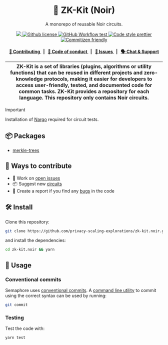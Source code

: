 <p align="center">
    <h1 align="center">
        🧰 ZK-Kit (Noir)
    </h1>
    <p align="center">A monorepo of reusable Noir circuits.</p>
</p>

<p align="center">
    <a href="https://github.com/privacy-scaling-explorations" target="_blank">
        <img src="https://img.shields.io/badge/project-PSE-blue.svg?style=flat-square">
    </a>
    <a href="https://github.com/privacy-scaling-explorations/zk-kit.noir/blob/main/LICENSE">
        <img alt="Github license" src="https://img.shields.io/github/license/privacy-scaling-explorations/zk-kit.noir.svg?style=flat-square">
    </a>
    <a href="https://github.com/privacy-scaling-explorations/zk-kit.noir/actions?query=workflow%3Aproduction">
        <img alt="GitHub Workflow test" src="https://img.shields.io/github/actions/workflow/status/privacy-scaling-explorations/zk-kit.noir/production.yml?branch=main&label=test&style=flat-square&logo=github">
    </a>
    <a href="https://prettier.io/">
        <img alt="Code style prettier" src="https://img.shields.io/badge/code%20style-prettier-f8bc45?style=flat-square&logo=prettier">
    </a>
    <a href="http://commitizen.github.io/cz-cli/">
        <img alt="Commitizen friendly" src="https://img.shields.io/badge/commitizen-friendly-586D76?style=flat-square">
    </a>
</p>

<div align="center">
    <h4>
        <a href="/CONTRIBUTING.md">
            👥 Contributing
        </a>
        <span>&nbsp;&nbsp;|&nbsp;&nbsp;</span>
        <a href="/CODE_OF_CONDUCT.md">
            🤝 Code of conduct
        </a>
        <span>&nbsp;&nbsp;|&nbsp;&nbsp;</span>
        <a href="https://github.com/privacy-scaling-explorations/zk-kit.noir/issues/new/choose">
            🔎 Issues
        </a>
        <span>&nbsp;&nbsp;|&nbsp;&nbsp;</span>
        <a href="https://appliedzkp.org/discord">
            🗣️ Chat &amp; Support
        </a>
    </h4>
</div>

| ZK-Kit is a set of libraries (plugins, algorithms or utility functions) that can be reused in different projects and zero-knowledge protocols, making it easier for developers to access user-friendly, tested, and documented code for common tasks. ZK-Kit provides a repository for each language. This repository only contains Noir circuits. |
| -------------------------------------------------------------------------------------------------------------------------------------------------------------------------------------------------------------------------------------------------------------------------------------------------------------------------------------------------- |

> [!IMPORTANT]  
> Installation of [Nargo](https://noir-lang.org/getting_started/nargo_installation) required for circuit tests.

## 📦 Packages

-   [merkle-trees](https://github.com/privacy-scaling-explorations/zk-kit.noir/tree/main/packages/merkle-trees)

## 👥 Ways to contribute

-   🔧 Work on [open issues](https://github.com/privacy-scaling-explorations/zk-kit.noir/contribute)
-   📦 Suggest new [circuits](https://github.com/privacy-scaling-explorations/zk-kit.noir/issues/new?assignees=&labels=feature+%3Arocket%3A&template=---circuit.md&title=)
-   🐛 Create a report if you find any [bugs](https://github.com/privacy-scaling-explorations/zk-kit.noir/issues/new?assignees=&labels=bug+%F0%9F%90%9B&template=---bug.md&title=) in the code

## 🛠 Install

Clone this repository:

```bash
git clone https://github.com/privacy-scaling-explorations/zk-kit.noir.git
```

and install the dependencies:

```bash
cd zk-kit.noir && yarn
```

## 📜 Usage

### Conventional commits

Semaphore uses [conventional commits](https://www.conventionalcommits.org/en/v1.0.0/). A [command line utility](https://github.com/commitizen/cz-cli) to commit using the correct syntax can be used by running:

```bash
git commit
```

### Testing

Test the code with:

```bash
yarn test
```
